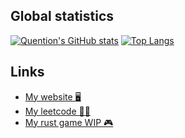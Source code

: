 <!--
**Quentin-Piot/Quentin-Piot** is a ✨ _special_ ✨ repository because its `README.md` (this file) appears on your GitHub profile.

Here are some ideas to get you started:

- 🔭 I’m currently working on ...
- 🌱 I’m currently learning ...
- 👯 I’m looking to collaborate on ...
- 🤔 I’m looking for help with ...
- 💬 Ask me about ...
- 📫 How to reach me: ...
- 😄 Pronouns: ...
- ⚡ Fun fact: ...
-->



## Global statistics

[![Quention's GitHub stats](https://github-readme-stats.vercel.app/api?username=quentin-piot&show_icons=true&theme=dark)](https://www.quentinpiot.com)
[![Top Langs](https://github-readme-stats.vercel.app/api/top-langs/?username=quentin-piot&show_icons=true&theme=dark&size_weight=0.2&count_weight=1&hide=HTML,css,scss&exclude_repo=Quentin-Piot/portfoliot-nextjs)](https://www.quentinpiot.com)

## Links

- [My website 🖥️](https://quentinpiot.com)
- [My leetcode 🧑‍🔬](https://leetcode.com/qkpiot)
- [My rust game WIP 🎮](https://rhythm-game.quentinpiot.com)

